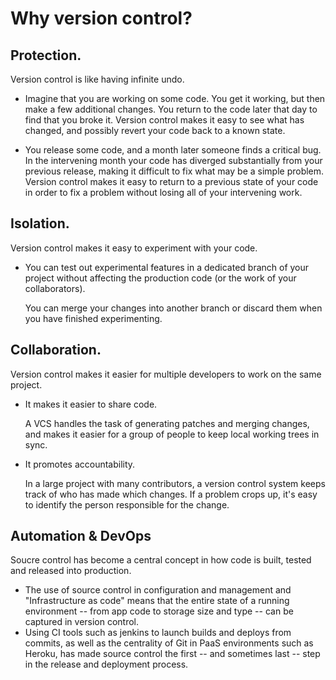 # Why version control?


## Protection.


Version control is like having infinite undo.

   - Imagine that you are working on some code.  You get it working, but
     then make a few additional changes.  You return to the code later that
     day to find that you broke it.  Version control makes it easy to see
     what has changed, and possibly revert your code back to a known state.

   - You release some code, and a month later someone finds a critical bug.
     In the intervening month your code has diverged substantially from your
     previous release, making it difficult to fix what may be a simple
     problem.  Version control makes it easy to return to a previous state of
     your code in order to fix a problem without losing all of your
     intervening work.


## Isolation.


Version control makes it easy to experiment with your code.

   - You can test out experimental features in a dedicated branch of your
     project without affecting the production code (or the work of your
     collaborators).

     You can merge your changes into another branch or discard them when
     you have finished experimenting.


## Collaboration.


Version control makes it easier for multiple developers to work on the same
project.


   - It makes it easier to share code.

     A VCS handles the task of generating patches and merging changes, and
     makes it easier for a group of people to keep local working trees in
     sync.

   - It promotes accountability.

     In a large project with many contributors, a version control system
     keeps track of who has made which changes.  If a problem crops up,
     it's easy to identify the person responsible for the change.

## Automation & DevOps

Soucre control has become a central concept in how code is built, tested and released into production. 

- The use of source control in configuration and management and "Infrastructure as code" means that the entire state of a running environment -- from app code to storage size and type -- can be captured in version control.
- Using CI tools such as jenkins to launch builds and deploys from commits, as well as the centrality of Git in PaaS environments such as Heroku, has made source control the first -- and sometimes last -- step in the release and deployment process. 
